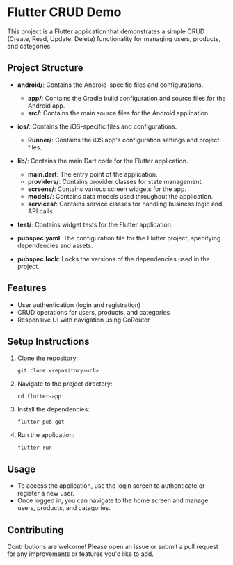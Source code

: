 # Flutter CRUD Demo

This project is a Flutter application that demonstrates a simple CRUD (Create, Read, Update, Delete) functionality for managing users, products, and categories. 

## Project Structure

- **android/**: Contains the Android-specific files and configurations.
  - **app/**: Contains the Gradle build configuration and source files for the Android app.
  - **src/**: Contains the main source files for the Android application.
  
- **ios/**: Contains the iOS-specific files and configurations.
  - **Runner/**: Contains the iOS app's configuration settings and project files.

- **lib/**: Contains the main Dart code for the Flutter application.
  - **main.dart**: The entry point of the application.
  - **providers/**: Contains provider classes for state management.
  - **screens/**: Contains various screen widgets for the app.
  - **models/**: Contains data models used throughout the application.
  - **services/**: Contains service classes for handling business logic and API calls.

- **test/**: Contains widget tests for the Flutter application.

- **pubspec.yaml**: The configuration file for the Flutter project, specifying dependencies and assets.

- **pubspec.lock**: Locks the versions of the dependencies used in the project.

## Features

- User authentication (login and registration)
- CRUD operations for users, products, and categories
- Responsive UI with navigation using GoRouter

## Setup Instructions

1. Clone the repository:
   ```
   git clone <repository-url>
   ```

2. Navigate to the project directory:
   ```
   cd flutter-app
   ```

3. Install the dependencies:
   ```
   flutter pub get
   ```

4. Run the application:
   ```
   flutter run
   ```

## Usage

- To access the application, use the login screen to authenticate or register a new user.
- Once logged in, you can navigate to the home screen and manage users, products, and categories.

## Contributing

Contributions are welcome! Please open an issue or submit a pull request for any improvements or features you'd like to add.